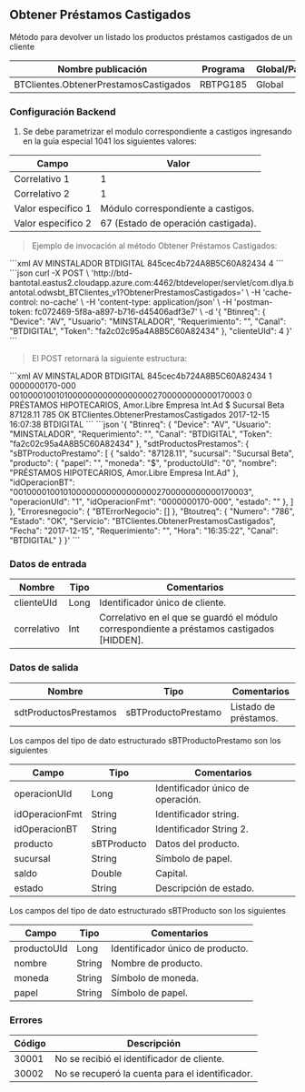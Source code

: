 ## Obtener Préstamos Castigados

Método para devolver un listado los productos préstamos castigados de un cliente

| Nombre publicación                    | Programa | Global/País |
| ------------------------------------- | -------- | ----------- |
| BTClientes.ObtenerPrestamosCastigados | RBTPG185 | Global      |

### Configuración Backend

1. Se debe parametrizar el modulo correspondiente a castigos ingresando en la guía especial 1041 los siguientes valores:

| Campo              | Valor                               |
| ------------------ | ----------------------------------- |
| Correlativo 1      | 1                                   |
| Correlativo 2      | 1                                   |
| Valor específico 1 | Módulo correspondiente a castigos.  |
| Valor específico 2 | 67 (Estado de operación castigada). |

> Ejemplo de invocación al método Obtener Préstamos Castigados:

<code-group>
<code-block title="XML" active>
```xml
<soapenv:Envelope xmlns:soapenv="http://schemas.xmlsoap.org/soap/envelope/" xmlns:bts="http://uy.com.dlya.bantotal/BTSOA/">
   <soapenv:Header/>
   <soapenv:Body>
      <bts:BTClientes.ObtenerPrestamosCastigados>
         <bts:Btinreq>
            <bts:Device>AV</bts:Device>
            <bts:Usuario>MINSTALADOR</bts:Usuario>
            <bts:Requerimiento></bts:Requerimiento>
            <bts:Canal>BTDIGITAL</bts:Canal>
            <bts:Token>845cec4b724A8B5C60A82434</bts:Token>
         </bts:Btinreq>
         <bts:clienteUId>4</bts:clienteUId>
      </bts:BTClientes.ObtenerPrestamosCastigados>
   </soapenv:Body>
</soapenv:Envelope>
```
</code-block>
 
<code-block title="JSON">
```json
curl -X POST \
  'http://btd-bantotal.eastus2.cloudapp.azure.com:4462/btdeveloper/servlet/com.dlya.bantotal.odwsbt_BTClientes_v1?ObtenerPrestamosCastigados=' \
  -H 'cache-control: no-cache' \
  -H 'content-type: application/json' \
  -H 'postman-token: fc072469-5f8a-a897-b716-d45406adf3e7' \
  -d '{
	"Btinreq": {
		"Device": "AV",
		"Usuario": "MINSTALADOR",
		"Requerimiento": "",
		"Canal": "BTDIGITAL",
		"Token": "fa2c02c95a4A8B5C60A82434"
	},
    "clienteUId": 4
}'
```
</code-block>
</code-group>

> El POST retornará la siguiente estructura:

<code-group>
<code-block title="XML" active>
```xml
<SOAP-ENV:Envelope xmlns:SOAP-ENV="http://schemas.xmlsoap.org/soap/envelope/" xmlns:xsd="http://www.w3.org/2001/XMLSchema" xmlns:SOAP-ENC="http://schemas.xmlsoap.org/soap/encoding/" xmlns:xsi="http://www.w3.org/2001/XMLSchema-instance">
   <SOAP-ENV:Body>
      <BTClientes.ObtenerPrestamosCastigadosResponse xmlns="http://uy.com.dlya.bantotal/BTSOA/">
         <Btinreq>
            <Device>AV</Device>
            <Usuario>MINSTALADOR</Usuario>
            <Requerimiento/>
            <Canal>BTDIGITAL</Canal>
            <Token>845cec4b724A8B5C60A82434</Token>
         </Btinreq>
         <sdtProductosPrestamos>
            <sBTProductoPrestamo>
               <operacionUId>1</operacionUId>
               <idOperacionFmt>0000000170-000</idOperacionFmt>
               <idOperacionBT>0010000100101000000000000000002700000000000170003</idOperacionBT>
               <producto>
                  <productoUId>0</productoUId>
                  <nombre>PRÉSTAMOS HIPOTECARIOS, Amor.Libre Empresa Int.Ad</nombre>
                  <moneda>$</moneda>
                  <papel/>
               </producto>
               <sucursal>Sucursal Beta</sucursal>
               <saldo>87128.11</saldo>
               <estado/>
            </sBTProductoPrestamo>
         </sdtProductosPrestamos>
         <Erroresnegocio></Erroresnegocio>
         <Btoutreq>
            <Numero>785</Numero>
            <Estado>OK</Estado>
            <Servicio>BTClientes.ObtenerPrestamosCastigados</Servicio>
            <Fecha>2017-12-15</Fecha>
            <Requerimiento/>
            <Hora>16:07:38</Hora>
            <Canal>BTDIGITAL</Canal>
         </Btoutreq>
      </BTClientes.ObtenerPrestamosCastigadosResponse>
   </SOAP-ENV:Body>
</SOAP-ENV:Envelope>
```
</code-block>
 
<code-block title="JSON">
```json
'{
	"Btinreq": {
		"Device": "AV",
		"Usuario": "MINSTALADOR",
		"Requerimiento": "",
		"Canal": "BTDIGITAL",
		"Token": "fa2c02c95a4A8B5C60A82434"
	},
    "sdtProductosPrestamos": {
        "sBTProductoPrestamo": [
            {
                "saldo": "87128.11",
                "sucursal": "Sucursal Beta",
                "producto": {
                    "papel": "",
                    "moneda": "$",
                    "productoUId": "0",
                    "nombre": "PRÉSTAMOS HIPOTECARIOS, Amor.Libre Empresa Int.Ad"
                },
                "idOperacionBT": "0010000100101000000000000000002700000000000170003",
                "operacionUId": "1",
                "idOperacionFmt": "0000000170-000",
                "estado": ""
            },
        ]
    },
    "Erroresnegocio": {
        "BTErrorNegocio": []
    },
    "Btoutreq": {
        "Numero": "786",
        "Estado": "OK",
        "Servicio": "BTClientes.ObtenerPrestamosCastigados",
        "Fecha": "2017-12-15",
        "Requerimiento": "",
        "Hora": "16:35:22",
        "Canal": "BTDIGITAL"
    }
}'
```
</code-block>
</code-group>

### Datos de entrada

| Nombre      | Tipo | Comentarios                                                                                |
| ----------- | ---- | ------------------------------------------------------------------------------------------ |
| clienteUId  | Long | Identificador único de cliente.                                                            |
| correlativo | Int  | Correlativo en el que se guardó el módulo correspondiente a préstamos castigados [HIDDEN]. |

### Datos de salida

| Nombre                | Tipo                | Comentarios           |
| --------------------- | ------------------- | --------------------- |
| sdtProductosPrestamos | sBTProductoPrestamo | Listado de préstamos. |

Los campos del tipo de dato estructurado sBTProductoPrestamo son los siguientes

| Campo          | Tipo        | Comentarios                       |
| -------------- | ----------- | --------------------------------- |
| operacionUId   | Long        | Identificador único de operación. |
| idOperacionFmt | String      | Identificador string.             |
| idOperacionBT  | String      | Identificador String 2.           |
| producto       | sBTProducto | Datos del producto.               |
| sucursal       | String      | Símbolo de papel.                 |
| saldo          | Double      | Capital.                          |
| estado         | String      | Descripción de estado.            |

Los campos del tipo de dato estructurado sBTProducto son los siguientes

| Campo       | Tipo   | Comentarios                      |
| ----------- | ------ | -------------------------------- |
| productoUId | Long   | Identificador único de producto. |
| nombre      | String | Nombre de producto.              |
| moneda      | String | Símbolo de moneda.               |
| papel       | String | Símbolo de papel.                |

### Errores

| Código | Descripción                                     |
| ------ | ----------------------------------------------- |
| 30001  | No se recibió el identificador de cliente.      |
| 30002  | No se recuperó la cuenta para el identificador. |
